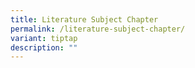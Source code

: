 ```yaml
---
title: Literature Subject Chapter
permalink: /literature-subject-chapter/
variant: tiptap
description: ""
---
```

